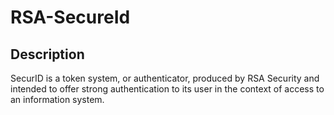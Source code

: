 # RSA-SecureId

## Description

SecurID is a token system, or authenticator, produced by RSA Security and intended to offer strong authentication to its user in the context of access to an information system.


